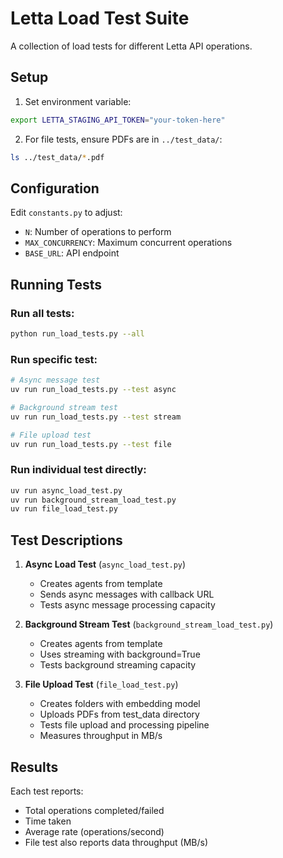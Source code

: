 # Letta Load Test Suite

A collection of load tests for different Letta API operations.

## Setup

1. Set environment variable:
```bash
export LETTA_STAGING_API_TOKEN="your-token-here"
```

2. For file tests, ensure PDFs are in `../test_data/`:
```bash
ls ../test_data/*.pdf
```

## Configuration

Edit `constants.py` to adjust:
- `N`: Number of operations to perform
- `MAX_CONCURRENCY`: Maximum concurrent operations
- `BASE_URL`: API endpoint

## Running Tests

### Run all tests:
```bash
python run_load_tests.py --all
```

### Run specific test:
```bash
# Async message test
uv run run_load_tests.py --test async

# Background stream test
uv run run_load_tests.py --test stream

# File upload test
uv run run_load_tests.py --test file
```

### Run individual test directly:
```bash
uv run async_load_test.py
uv run background_stream_load_test.py
uv run file_load_test.py
```

## Test Descriptions

1. **Async Load Test** (`async_load_test.py`)
   - Creates agents from template
   - Sends async messages with callback URL
   - Tests async message processing capacity

2. **Background Stream Test** (`background_stream_load_test.py`)
   - Creates agents from template
   - Uses streaming with background=True
   - Tests background streaming capacity

3. **File Upload Test** (`file_load_test.py`)
   - Creates folders with embedding model
   - Uploads PDFs from test_data directory
   - Tests file upload and processing pipeline
   - Measures throughput in MB/s

## Results

Each test reports:
- Total operations completed/failed
- Time taken
- Average rate (operations/second)
- File test also reports data throughput (MB/s)
